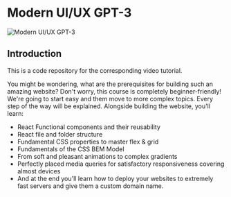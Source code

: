 # Modern UI/UX GPT-3
<!-- ### [Live Site](https://gpt3-jsm.com/) -->

![Modern UI/UX GPT-3](https://i.ibb.co/TR5LW9z/image.png)

<!-- ## Stay up to date with new projects
New major projects coming soon, subscribe to the mailing list to stay up to date https://resource.jsmasterypro.com/newsletter -->

## Introduction
This is a code repository for the corresponding video tutorial. 

You might be wondering, what are the prerequisites for building such an amazing website? Don't worry, this course is completely beginner-friendly! We're going to start easy and them move to more complex topics. Every step of the way will be explained. Alongside building the website, you'll learn:

- React Functional components and their reusability
- React file and folder structure
- Fundamental CSS properties to master flex & grid
- Fundamentals of the CSS BEM Model
- From soft and pleasant animations to complex gradients
- Perfectly placed media queries for satisfactory responsiveness covering almost devices
- And at the end you'll learn how to deploy your websites to extremely fast servers and give them a custom domain name.
